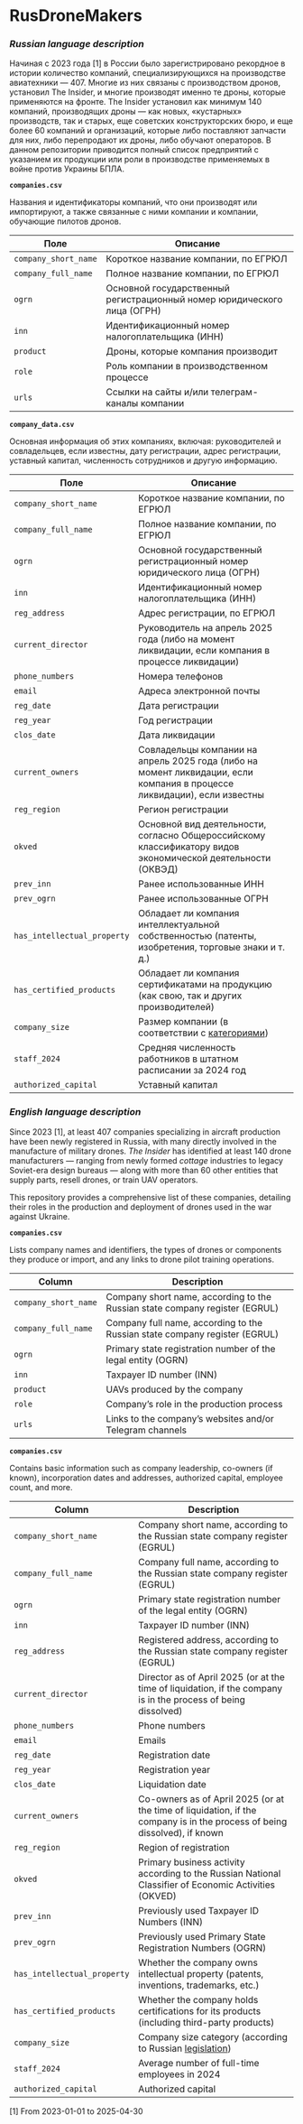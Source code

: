 # RusDroneMakers

### *Russian language description*

Начиная с 2023 года [1] в России было зарегистрировано рекордное в истории количество компаний, специализирующихся на производстве авиатехники — 407. Многие из них связаны с производством дронов, установил The Insider, и многие производят именно те дроны, которые применяются на фронте. The Insider установил как минимум 140 компаний, производящих дроны — как новых, «кустарных» производств, так и старых, еще советских конструкторских бюро, и еще более 60 компаний и организаций, которые либо поставляют запчасти для них, либо перепродают их дроны, либо обучают операторов. В данном репозитории приводится полный список предприятий с указанием их продукции или роли в производстве применяемых в войне против Украины БПЛА.

**`companies.csv`**

Названия и идентификаторы компаний, что они производят или импортируют, а также связанные с ними компании и компании, обучающие пилотов дронов. 

| Поле      | Описание                                                                 |
|-------------------|-----------------------------------------------------------------------------|
| `company_short_name`        | Короткое название компании, по ЕГРЮЛ                            |
| `company_full_name`        | Полное название компании, по ЕГРЮЛ               |
| `ogrn`        |  Основной государственный регистрационный номер юридического лица (ОГРН)      |
| `inn`             | Идентификационный номер налогоплательщика (ИНН)    |
| `product`             | Дроны, которые компания производит    |
| `role`             | Роль компании в производственном процессе    |
| `urls`             | Ссылки на сайты и/или телеграм-каналы компании   |

**`company_data.csv`**

Основная информация об этих компаниях, включая: руководителей и совладельцев, если известны, дату регистрации, адрес регистрации, уставный капитал, численность сотрудников и другую информацию.

| Поле      | Описание                                                                 |
|-------------------|-----------------------------------------------------------------------------|
| `company_short_name`        | Короткое название компании, по ЕГРЮЛ                            |
| `company_full_name`        | Полное название компании, по ЕГРЮЛ               |
| `ogrn`        |  Основной государственный регистрационный номер юридического лица (ОГРН)      |
| `inn`             | Идентификационный номер налогоплательщика (ИНН)    |
| `reg_address`             | Адрес регистрации, по ЕГРЮЛ             |
| `current_director`             | Руководитель на апрель 2025 года (либо на момент ликвидации, если компания в процессе ликвидации)    |
| `phone_numbers`             | Номера телефонов   |
| `email`             | Адреса электронной почты   |
| `reg_date`             | Дата регистрации   |
| `reg_year`             | Год регистрации   |
| `clos_date`             | Дата ликвидации   |
| `current_owners`             | Совладельцы компании на апрель 2025 года (либо на момент ликвидации, если компания в процессе ликвидации), если известны |
| `reg_region`             | Регион регистрации   |
| `okved`             | Основной вид деятельности, согласно Общероссийскому классификатору видов экономической деятельности (ОКВЭД) |
| `prev_inn`             | Ранее использованные ИНН   |
| `prev_ogrn`             | Ранее использованные ОГРН   |
| `has_intellectual_property`             | Обладает ли компания интеллектуальной собственностью (патенты, изобретения, торговые знаки и т. д.)  |
| `has_certified_products`             | Обладает ли компания сертификатами на продукцию (как свою, так и других производителей)  |
| `company_size`             | Размер компании (в соответствии с [категориями](https://www.consultant.ru/document/cons_doc_LAW_52144/08b3ecbcdc9a360ad1dc314150a6328886703356/))   |
| `staff_2024`             | Средняя численность работников в штатном расписании за 2024 год  |
| `authorized_capital`             | Уставный капитал   |

### *English language description*

Since 2023 [1], at least 407 companies specializing in aircraft production have been newly registered in Russia, with many directly involved in the manufacture of military drones. *The Insider* has identified at least 140 drone manufacturers — ranging from newly formed *cottage* industries to legacy Soviet-era design bureaus — along with more than 60 other entities that supply parts, resell drones, or train UAV operators.

This repository provides a comprehensive list of these companies, detailing their roles in the production and deployment of drones used in the war against Ukraine.

**`companies.csv`**

Lists company names and identifiers, the types of drones or components they produce or import, and any links to drone pilot training operations.

| Column      | Description                                                                 |
|-------------------|-----------------------------------------------------------------------------|
| `company_short_name`        | Company short name, according to the Russian state company register (EGRUL)     |
| `company_full_name`        | Company full name, according to the Russian state company register (EGRUL)   |
| `ogrn`        |  Primary state registration number of the legal entity (OGRN)      |
| `inn`             | Taxpayer ID number (INN)    |
| `product`             | UAVs produced by the company    |
| `role`             | Company’s role in the production process   |
| `urls`             | Links to the company’s websites and/or Telegram channels  |

**`companies.csv`**

Contains basic information such as company leadership, co-owners (if known), incorporation dates and addresses, authorized capital, employee count, and more.

| Column      | Description                                                                 |
|-------------------|-----------------------------------------------------------------------------|
| `company_short_name`        | Company short name, according to the Russian state company register (EGRUL)                   |
| `company_full_name`        | Company full name, according to the Russian state company register (EGRUL)            |
| `ogrn`        |  Primary state registration number of the legal entity (OGRN)    |
| `inn`             | Taxpayer ID number (INN)  |
| `reg_address`             | Registered address, according to the Russian state company register (EGRUL)       |
| `current_director`             | Director as of April 2025 (or at the time of liquidation, if the company is in the process of being dissolved)   |
| `phone_numbers`             | Phone numbers   
| `email`             | Emails |
| `reg_date`             | Registration date |
| `reg_year`             | Registration year  |
| `clos_date`             | Liquidation date   |
| `current_owners`             | Co-owners as of April 2025 (or at the time of liquidation, if the company is in the process of being dissolved), if known |
| `reg_region`             | Region of registration |
| `okved`             | Primary business activity according to the Russian National Classifier of Economic Activities (OKVED) |
| `prev_inn`             | Previously used Taxpayer ID Numbers (INN)  |
| `prev_ogrn`             | Previously used Primary State Registration Numbers (OGRN)   |
| `has_intellectual_property`             | Whether the company owns intellectual property (patents, inventions, trademarks, etc.)  |
| `has_certified_products`             | Whether the company holds certifications for its products (including third-party products)  |
| `company_size`             | Company size category (according to Russian [legislation](https://www.consultant.ru/document/cons_doc_LAW_52144/08b3ecbcdc9a360ad1dc314150a6328886703356/))   |
| `staff_2024`             | Average number of full-time employees in 2024  |
| `authorized_capital`             | Authorized capital  |

[1] From 2023-01-01 to 2025-04-30
